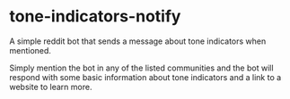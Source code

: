 # tone-indicators-notify
A simple reddit bot that sends a message about tone indicators when mentioned.

Simply mention the bot in any of the listed communities and the bot will respond with some basic information about tone indicators and a link to a website to learn more.
